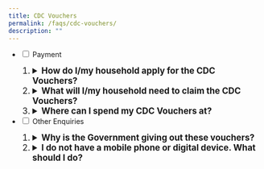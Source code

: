 ```yaml
---
title: CDC Vouchers
permalink: /faqs/cdc-vouchers/
description: ""
---
```

<ul class="jekyllcodex_accordion">
  <li>
    <input type="checkbox" id="accordion1">
    <label for="accordion1">Payment </label>
    <div>
       <ol>
        <li class="Numbering" style="font-size:17px"><details>
		<summary><b>How do I/my household apply for the CDC Vouchers?</b></summary><br>All Singaporean households are automatically eligible for the scheme, and will receive a notification letter on how to claim their CDC Vouchers. Each Singaporean household is eligible for one set of vouchers.<br><br>
</details></li>
<li class="Numbering" style="font-size:17px"><details><summary><b>What will I/my household need to claim the CDC Vouchers?</b></summary><br>You will require a valid Singpass account and smartphone to log in and claim the vouchers. Singpass is needed to verify your identity and prevent fraudulent claims on behalf of your household.<br><br>Any one member of your household in the notification letter can scan the QR code in the letter to claim the vouchers.<br><br></details></li> 
				 <li class="Numbering" style="font-size:17px"><details>
		<summary><b>Where can I spend my CDC Vouchers at?</b></summary><br>The CDC Vouchers can be spent at participating heartland merchants and hawkers, and supermarkets. More details will be announced by CDCs subsequently.<br><br>
</details></li>
			</ol>
    </div>  <li>
    <input type="checkbox" id="accordion2">
    <label for="accordion2">Other Enquiries</label>
    <div>
       <ol>
				   <li class="Numbering" style="font-size:17px"><details><summary><b>Why is the Government giving out these vouchers?</b></summary>As part of the Assurance Package for GST, all Singaporean households will receive two tranches of CDC Vouchers worth $200 each in 2023 and 2024 to further cushion the impact of the GST rate increase for all Singaporeans. All Singaporean households will receive an additional $100 CDC Vouchers in 2023 from the $1.5 billion support package announced in Oct 2022.<br></details></li>
				 <li class="Numbering" style="font-size:17px"><details><summary><b>I do not have a mobile phone or digital device. What should I do?</b></summary>Please kindly seek help from your family members for assistance to claim the vouchers after you have received the notification letter. <br><br> If you are unable to seek help, you can approach the nearest Community Centres/Clubs for assistance to print the voucher. Please bring along your notification letter, your Identification Card (IC) and ensure you have a valid Singpass account.<br><br></details></li>
      </ol>
    </div>
	</li>